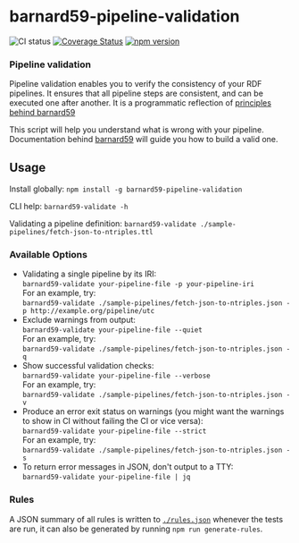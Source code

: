 # barnard59-pipeline-validation
![CI status](https://github.com/zazuko/barnard59-pipeline-validation/workflows/Node.js%20CI/badge.svg)
[![Coverage Status](https://coveralls.io/repos/github/zazuko/barnard59-pipeline-validation/badge.svg?branch=master)](https://coveralls.io/github/zazuko/barnard59-pipeline-validation?branch=master)
[![npm version](https://badge.fury.io/js/barnard59-pipeline-validation.svg)](https://www.npmjs.com/package/barnard59-pipeline-validation)


### Pipeline validation

Pipeline validation enables you to verify the consistency of your RDF pipelines. It ensures that all pipeline steps are consistent, and can be executed one after another.
It is a programmatic reflection of [principles behind barnard59](https://github.com/zazuko/barnard59/wiki/Validation)

This script will help you understand what is wrong with your pipeline. Documentation behind [barnard59](https://github.com/zazuko/barnard59) will guide you how to build a valid one.

## Usage

Install globally:
`npm install -g barnard59-pipeline-validation`

CLI help:
`barnard59-validate -h`

Validating a pipeline definition:
`barnard59-validate ./sample-pipelines/fetch-json-to-ntriples.ttl`

### Available Options

* Validating a single pipeline by its IRI:  
    `barnard59-validate your-pipeline-file -p your-pipeline-iri`  
    For an example, try:  
    `barnard59-validate ./sample-pipelines/fetch-json-to-ntriples.json -p http://example.org/pipeline/utc`
* Exclude warnings from output:  
    `barnard59-validate your-pipeline-file --quiet`  
    For an example, try:  
    `barnard59-validate ./sample-pipelines/fetch-json-to-ntriples.json -q`
* Show successful validation checks:  
    `barnard59-validate your-pipeline-file --verbose`  
    For an example, try:  
    `barnard59-validate ./sample-pipelines/fetch-json-to-ntriples.json -v`
* Produce an error exit status on warnings (you might want the warnings to show in CI without failing the CI or vice versa):  
    `barnard59-validate your-pipeline-file --strict`  
    For an example, try:  
    `barnard59-validate ./sample-pipelines/fetch-json-to-ntriples.json -s`
* To return error messages in JSON, don't output to a TTY:  
    `barnard59-validate your-pipeline-file | jq`  

### Rules

A JSON summary of all rules is written to [`./rules.json`](./rules.json) whenever the tests are run, it can also be generated by running `npm run generate-rules`.
